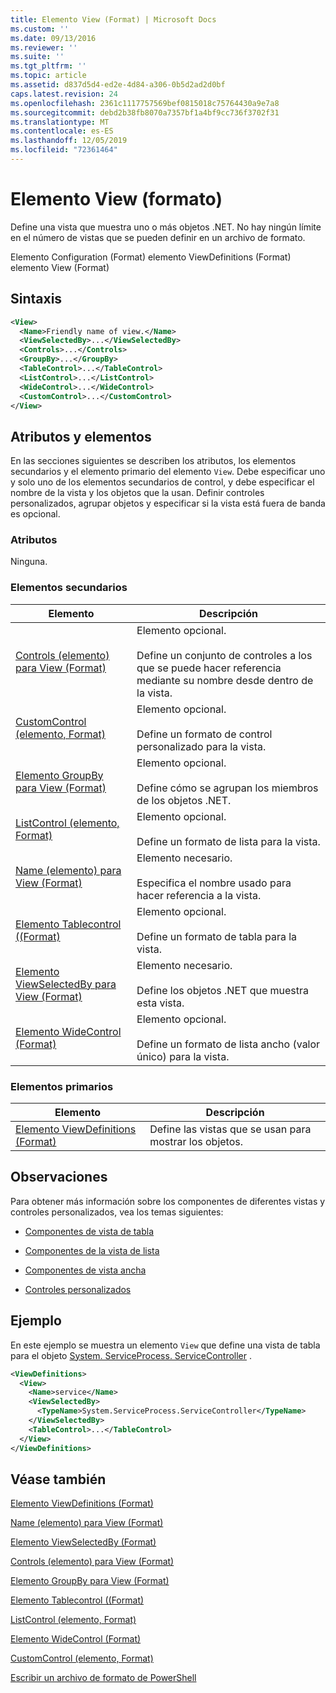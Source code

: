 ```yaml
---
title: Elemento View (Format) | Microsoft Docs
ms.custom: ''
ms.date: 09/13/2016
ms.reviewer: ''
ms.suite: ''
ms.tgt_pltfrm: ''
ms.topic: article
ms.assetid: d837d5d4-ed2e-4d84-a306-0b5d2ad2d0bf
caps.latest.revision: 24
ms.openlocfilehash: 2361c1117757569bef0815018c75764430a9e7a8
ms.sourcegitcommit: debd2b38fb8070a7357bf1a4bf9cc736f3702f31
ms.translationtype: MT
ms.contentlocale: es-ES
ms.lasthandoff: 12/05/2019
ms.locfileid: "72361464"
---
```

# <a name="view-element-format"></a>Elemento View (formato)

Define una vista que muestra uno o más objetos .NET. No hay ningún límite en el número de vistas que se pueden definir en un archivo de formato.

Elemento Configuration (Format) elemento ViewDefinitions (Format) elemento View (Format)

## <a name="syntax"></a>Sintaxis

```xml
<View>
  <Name>Friendly name of view.</Name>
  <ViewSelectedBy>...</ViewSelectedBy>
  <Controls>...</Controls>
  <GroupBy>...</GroupBy>
  <TableControl>...</TableControl>
  <ListControl>...</ListControl>
  <WideControl>...</WideControl>
  <CustomControl>...</CustomControl>
</View>
```

## <a name="attributes-and-elements"></a>Atributos y elementos

En las secciones siguientes se describen los atributos, los elementos secundarios y el elemento primario del elemento `View`. Debe especificar uno y solo uno de los elementos secundarios de control, y debe especificar el nombre de la vista y los objetos que la usan. Definir controles personalizados, agrupar objetos y especificar si la vista está fuera de banda es opcional.

### <a name="attributes"></a>Atributos

Ninguna.

### <a name="child-elements"></a>Elementos secundarios

|Elemento|Descripción|
|-------------|-----------------|
|[Controls (elemento) para View (Format)](./controls-element-for-view-format.md)|Elemento opcional.<br /><br /> Define un conjunto de controles a los que se puede hacer referencia mediante su nombre desde dentro de la vista.|
|[CustomControl (elemento, Format)](./customcontrol-element-for-groupby-format.md)|Elemento opcional.<br /><br /> Define un formato de control personalizado para la vista.|
|[Elemento GroupBy para View (Format)](./groupby-element-for-view-format.md)|Elemento opcional.<br /><br /> Define cómo se agrupan los miembros de los objetos .NET.|
|[ListControl (elemento, Format)](./listcontrol-element-format.md)|Elemento opcional.<br /><br /> Define un formato de lista para la vista.|
|[Name (elemento) para View (Format)](./name-element-for-view-format.md)|Elemento necesario.<br /><br /> Especifica el nombre usado para hacer referencia a la vista.|
|[Elemento Tablecontrol ((Format)](./tablecontrol-element-format.md)|Elemento opcional.<br /><br /> Define un formato de tabla para la vista.|
|[Elemento ViewSelectedBy para View (Format)](./viewselectedby-element-format.md)|Elemento necesario.<br /><br /> Define los objetos .NET que muestra esta vista.|
|[Elemento WideControl (Format)](./widecontrol-element-format.md)|Elemento opcional.<br /><br /> Define un formato de lista ancho (valor único) para la vista.|

### <a name="parent-elements"></a>Elementos primarios

|Elemento|Descripción|
|-------------|-----------------|
|[Elemento ViewDefinitions (Format)](./viewdefinitions-element-format.md)|Define las vistas que se usan para mostrar los objetos.|

## <a name="remarks"></a>Observaciones

Para obtener más información sobre los componentes de diferentes vistas y controles personalizados, vea los temas siguientes:

- [Componentes de vista de tabla](./creating-a-table-view.md)

- [Componentes de la vista de lista](./creating-a-list-view.md)

- [Componentes de vista ancha](./creating-a-wide-view.md)

- [Controles personalizados](./creating-custom-controls.md)

## <a name="example"></a>Ejemplo

En este ejemplo se muestra un elemento `View` que define una vista de tabla para el objeto [System. ServiceProcess. ServiceController](/dotnet/api/System.ServiceProcess.ServiceController) .

```xml
<ViewDefinitions>
  <View>
    <Name>service</Name>
    <ViewSelectedBy>
      <TypeName>System.ServiceProcess.ServiceController</TypeName>
    </ViewSelectedBy>
    <TableControl>...</TableControl>
  </View>
</ViewDefinitions>

```

## <a name="see-also"></a>Véase también

[Elemento ViewDefinitions (Format)](./viewdefinitions-element-format.md)

[Name (elemento) para View (Format)](./name-element-for-view-format.md)

[Elemento ViewSelectedBy (Format)](./viewselectedby-element-format.md)

[Controls (elemento) para View (Format)](./controls-element-for-view-format.md)

[Elemento GroupBy para View (Format)](./groupby-element-for-view-format.md)

[Elemento Tablecontrol ((Format)](./tablecontrol-element-format.md)

[ListControl (elemento, Format)](./listcontrol-element-format.md)

[Elemento WideControl (Format)](./widecontrol-element-format.md)

[CustomControl (elemento, Format)](./customcontrol-element-for-groupby-format.md)

[Escribir un archivo de formato de PowerShell](./writing-a-powershell-formatting-file.md)
